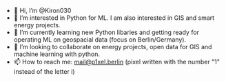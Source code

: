 - 👋 Hi, I’m @Kiron030
- 👀 I’m interested in Python for ML. I am also interested in GIS and smart energy projects.
- 🌱 I’m currently learning new Python libaries and getting ready for operating ML on geospacial data (focus on Berlin/Germany).
- 💞️ I’m looking to collaborate on energy projects, open data for GIS and machine learning with python.
- 📫 How to reach me: mail@p1xel.berlin (pixel written with the number "1" instead of the letter i)

<!---
Kiron030/Kiron030 is a ✨ special ✨ repository because its `README.md` (this file) appears on your GitHub profile.
You can click the Preview link to take a look at your changes.
--->
